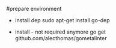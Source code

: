 #prepare environment

- install dep
sudo apt-get install go-dep


- install - not required anymore 
go get github.com/alecthomas/gometalinter

